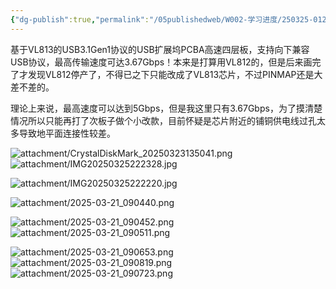 ```yaml
---
{"dg-publish":true,"permalink":"/05publishedweb/W002-学习进度/250325-012_第13个项目_USB3.0HUB/","noteIcon":"","created":"2025-03-26T18:04:56.717+08:00","updated":"2025-03-26T18:06:00.459+08:00"}
---
```



基于VL813的USB3.1Gen1协议的USB扩展坞PCBA高速四层板，支持向下兼容USB协议，最高传输速度可达3.67Gbps！本来是打算用VL812的，但是后来画完了才发现VL812停产了，不得已之下只能改成了VL813芯片，不过PINMAP还是大差不差的。

理论上来说，最高速度可以达到5Gbps，但是我这里只有3.67Gbps，为了摸清楚情况所以只能再打了次板子做个小改款，目前怀疑是芯片附近的铺铜供电线过孔太多导致地平面连接性较差。

![attachment/CrystalDiskMark_20250323135041.png](/img/user/05publishedweb/W002-%E5%AD%A6%E4%B9%A0%E8%BF%9B%E5%BA%A6/attachment/CrystalDiskMark_20250323135041.png)
![attachment/IMG20250325222328.jpg](/img/user/05publishedweb/W002-%E5%AD%A6%E4%B9%A0%E8%BF%9B%E5%BA%A6/attachment/IMG20250325222328.jpg)

![attachment/IMG20250325222220.jpg](/img/user/05publishedweb/W002-%E5%AD%A6%E4%B9%A0%E8%BF%9B%E5%BA%A6/attachment/IMG20250325222220.jpg)

![attachment/2025-03-21_090440.png](/img/user/05publishedweb/W002-%E5%AD%A6%E4%B9%A0%E8%BF%9B%E5%BA%A6/attachment/2025-03-21_090440.png)

![attachment/2025-03-21_090452.png](/img/user/05publishedweb/W002-%E5%AD%A6%E4%B9%A0%E8%BF%9B%E5%BA%A6/attachment/2025-03-21_090452.png)
![attachment/2025-03-21_090511.png](/img/user/05publishedweb/W002-%E5%AD%A6%E4%B9%A0%E8%BF%9B%E5%BA%A6/attachment/2025-03-21_090511.png)


![attachment/2025-03-21_090653.png](/img/user/05publishedweb/W002-%E5%AD%A6%E4%B9%A0%E8%BF%9B%E5%BA%A6/attachment/2025-03-21_090653.png)
![attachment/2025-03-21_090819.png](/img/user/05publishedweb/W002-%E5%AD%A6%E4%B9%A0%E8%BF%9B%E5%BA%A6/attachment/2025-03-21_090819.png)
![attachment/2025-03-21_090723.png](/img/user/05publishedweb/W002-%E5%AD%A6%E4%B9%A0%E8%BF%9B%E5%BA%A6/attachment/2025-03-21_090723.png)
